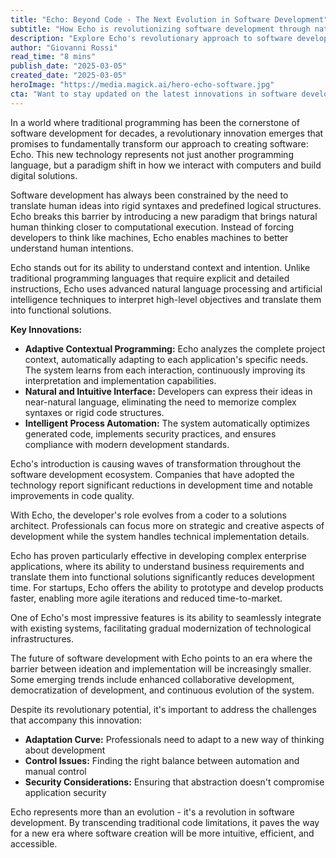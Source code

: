 ```yaml
---
title: "Echo: Beyond Code - The Next Evolution in Software Development"
subtitle: "How Echo is revolutionizing software development through natural language and AI"
description: "Explore Echo's revolutionary approach to software development that transcends traditional coding paradigms. Discover how natural language and AI empower developers to create solutions more intuitively and efficiently, while maintaining robust technical implementation."
author: "Giovanni Rossi"
read_time: "8 mins"
publish_date: "2025-03-05"
created_date: "2025-03-05"
heroImage: "https://media.magick.ai/hero-echo-software.jpg"
cta: "Want to stay updated on the latest innovations in software development? Follow us on LinkedIn for exclusive insights into revolutionary technologies like Echo and be part of the future of coding."
---
```


In a world where traditional programming has been the cornerstone of software development for decades, a revolutionary innovation emerges that promises to fundamentally transform our approach to creating software: Echo. This new technology represents not just another programming language, but a paradigm shift in how we interact with computers and build digital solutions.

Software development has always been constrained by the need to translate human ideas into rigid syntaxes and predefined logical structures. Echo breaks this barrier by introducing a new paradigm that brings natural human thinking closer to computational execution. Instead of forcing developers to think like machines, Echo enables machines to better understand human intentions.

Echo stands out for its ability to understand context and intention. Unlike traditional programming languages that require explicit and detailed instructions, Echo uses advanced natural language processing and artificial intelligence techniques to interpret high-level objectives and translate them into functional solutions.

**Key Innovations:**
- **Adaptive Contextual Programming:** Echo analyzes the complete project context, automatically adapting to each application's specific needs. The system learns from each interaction, continuously improving its interpretation and implementation capabilities.
- **Natural and Intuitive Interface:** Developers can express their ideas in near-natural language, eliminating the need to memorize complex syntaxes or rigid code structures.
- **Intelligent Process Automation:** The system automatically optimizes generated code, implements security practices, and ensures compliance with modern development standards.

Echo's introduction is causing waves of transformation throughout the software development ecosystem. Companies that have adopted the technology report significant reductions in development time and notable improvements in code quality.

With Echo, the developer's role evolves from a coder to a solutions architect. Professionals can focus more on strategic and creative aspects of development while the system handles technical implementation details.

Echo has proven particularly effective in developing complex enterprise applications, where its ability to understand business requirements and translate them into functional solutions significantly reduces development time. For startups, Echo offers the ability to prototype and develop products faster, enabling more agile iterations and reduced time-to-market.

One of Echo's most impressive features is its ability to seamlessly integrate with existing systems, facilitating gradual modernization of technological infrastructures.

The future of software development with Echo points to an era where the barrier between ideation and implementation will be increasingly smaller. Some emerging trends include enhanced collaborative development, democratization of development, and continuous evolution of the system.

Despite its revolutionary potential, it's important to address the challenges that accompany this innovation:
- **Adaptation Curve:** Professionals need to adapt to a new way of thinking about development
- **Control Issues:** Finding the right balance between automation and manual control
- **Security Considerations:** Ensuring that abstraction doesn't compromise application security

Echo represents more than an evolution - it's a revolution in software development. By transcending traditional code limitations, it paves the way for a new era where software creation will be more intuitive, efficient, and accessible.